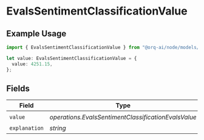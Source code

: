 # EvalsSentimentClassificationValue

## Example Usage

```typescript
import { EvalsSentimentClassificationValue } from "@orq-ai/node/models/operations";

let value: EvalsSentimentClassificationValue = {
  value: 4251.15,
};
```

## Fields

| Field                                               | Type                                                | Required                                            | Description                                         |
| --------------------------------------------------- | --------------------------------------------------- | --------------------------------------------------- | --------------------------------------------------- |
| `value`                                             | *operations.EvalsSentimentClassificationEvalsValue* | :heavy_check_mark:                                  | N/A                                                 |
| `explanation`                                       | *string*                                            | :heavy_minus_sign:                                  | N/A                                                 |